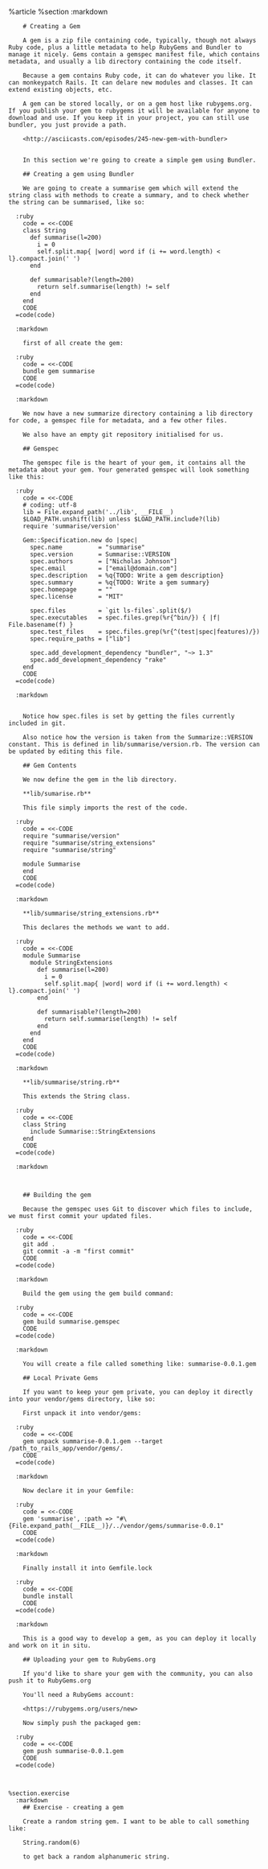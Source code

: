 %article
    %section
      :markdown
  
        # Creating a Gem
  
        A gem is a zip file containing code, typically, though not always Ruby code, plus a little metadata to help RubyGems and Bundler to manage it nicely. Gems contain a gemspec manifest file, which contains metadata, and usually a lib directory containing the code itself.
  
        Because a gem contains Ruby code, it can do whatever you like. It can monkeypatch Rails. It can delare new modules and classes. It can extend existing objects, etc.
  
        A gem can be stored locally, or on a gem host like rubygems.org. If you publish your gem to rubygems it will be available for anyone to download and use. If you keep it in your project, you can still use bundler, you just provide a path.
  
        <http://asciicasts.com/episodes/245-new-gem-with-bundler>
  
  
        In this section we're going to create a simple gem using Bundler.
  
        ## Creating a gem using Bundler
  
        We are going to create a summarise gem which will extend the string class with methods to create a summary, and to check whether the string can be summarised, like so:
  
      :ruby
        code = <<-CODE
        class String
          def summarise(l=200)
            i = 0
            self.split.map{ |word| word if (i += word.length) < l}.compact.join(' ')
          end
  
          def summarisable?(length=200)
            return self.summarise(length) != self
          end
        end
        CODE
      =code(code)
  
      :markdown
  
        first of all create the gem:
  
      :ruby
        code = <<-CODE
        bundle gem summarise
        CODE
      =code(code)
  
      :markdown
  
        We now have a new summarize directory containing a lib directory for code, a gemspec file for metadata, and a few other files.
  
        We also have an empty git repository initialised for us.
  
        ## Gemspec
  
        The gemspec file is the heart of your gem, it contains all the metadata about your gem. Your generated gemspec will look something like this:
  
      :ruby
        code = <<-CODE
        # coding: utf-8
        lib = File.expand_path('../lib', __FILE__)
        $LOAD_PATH.unshift(lib) unless $LOAD_PATH.include?(lib)
        require 'summarise/version'
  
        Gem::Specification.new do |spec|
          spec.name          = "summarise"
          spec.version       = Summarise::VERSION
          spec.authors       = ["Nicholas Johnson"]
          spec.email         = ["email@domain.com"]
          spec.description   = %q{TODO: Write a gem description}
          spec.summary       = %q{TODO: Write a gem summary}
          spec.homepage      = ""
          spec.license       = "MIT"
  
          spec.files         = `git ls-files`.split($/)
          spec.executables   = spec.files.grep(%r{^bin/}) { |f| File.basename(f) }
          spec.test_files    = spec.files.grep(%r{^(test|spec|features)/})
          spec.require_paths = ["lib"]
  
          spec.add_development_dependency "bundler", "~> 1.3"
          spec.add_development_dependency "rake"
        end
        CODE
      =code(code)
  
      :markdown
  
  
        Notice how spec.files is set by getting the files currently included in git.
  
        Also notice how the version is taken from the Summarize::VERSION constant. This is defined in lib/summarise/version.rb. The version can be updated by editing this file.
  
        ## Gem Contents
  
        We now define the gem in the lib directory.
  
        **lib/sumarise.rb**
  
        This file simply imports the rest of the code.
  
      :ruby
        code = <<-CODE
        require "summarise/version"
        require "summarise/string_extensions"
        require "summarise/string"
  
        module Summarise
        end
        CODE
      =code(code)
  
      :markdown
  
        **lib/summarise/string_extensions.rb**
  
        This declares the methods we want to add.
  
      :ruby
        code = <<-CODE
        module Summarise
          module StringExtensions
            def summarise(l=200)
              i = 0
              self.split.map{ |word| word if (i += word.length) < l}.compact.join(' ')
            end
  
            def summarisable?(length=200)
              return self.summarise(length) != self
            end
          end
        end
        CODE
      =code(code)
  
      :markdown
  
        **lib/summarise/string.rb**
  
        This extends the String class.
  
      :ruby
        code = <<-CODE
        class String
          include Summarise::StringExtensions
        end
        CODE
      =code(code)
  
      :markdown
  
  
  
        ## Building the gem
  
        Because the gemspec uses Git to discover which files to include, we must first commit your updated files.
  
      :ruby
        code = <<-CODE
        git add .
        git commit -a -m "first commit"
        CODE
      =code(code)
  
      :markdown
  
        Build the gem using the gem build command:
  
      :ruby
        code = <<-CODE
        gem build summarise.gemspec
        CODE
      =code(code)
  
      :markdown
  
        You will create a file called something like: summarise-0.0.1.gem
  
        ## Local Private Gems
  
        If you want to keep your gem private, you can deploy it directly into your vendor/gems directory, like so:
  
        First unpack it into vendor/gems:
  
      :ruby
        code = <<-CODE
        gem unpack summarise-0.0.1.gem --target /path_to_rails_app/vendor/gems/.
        CODE
      =code(code)
  
      :markdown
  
        Now declare it in your Gemfile:
  
      :ruby
        code = <<-CODE
        gem 'summarise', :path => "#\{File.expand_path(__FILE__)}/../vendor/gems/summarise-0.0.1"
        CODE
      =code(code)
  
      :markdown
  
        Finally install it into Gemfile.lock
  
      :ruby
        code = <<-CODE
        bundle install
        CODE
      =code(code)
  
      :markdown
  
        This is a good way to develop a gem, as you can deploy it locally and work on it in situ.
  
        ## Uploading your gem to RubyGems.org
  
        If you'd like to share your gem with the community, you can also push it to RubyGems.org
  
        You'll need a RubyGems account:
  
        <https://rubygems.org/users/new>
  
        Now simply push the packaged gem:
  
      :ruby
        code = <<-CODE
        gem push summarise-0.0.1.gem
        CODE
      =code(code)
  
  
  
    %section.exercise
      :markdown
        ## Exercise - creating a gem
  
        Create a random string gem. I want to be able to call something like:
  
        String.random(6)
  
        to get back a random alphanumeric string.
  